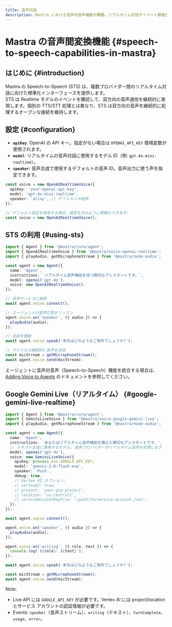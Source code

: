 ```yaml
---
title: 音声対話
description: Mastra における音声対音声機能の概要。リアルタイム対話やイベント駆動型アーキテクチャを含みます。
---
```


# Mastra の音声間変換機能 \{#speech-to-speech-capabilities-in-mastra\}

## はじめに \{#introduction\}

Mastra の Speech-to-Speech (STS) は、複数プロバイダー間のリアルタイム対話に向けた標準化インターフェースを提供します。\
STS は Realtime モデルのイベントを購読して、双方向の音声通信を継続的に実現します。個別の TTS/STT 処理とは異なり、STS は双方向の音声を継続的に処理するオープンな接続を維持します。

## 設定 \{#configuration\}

* **`apiKey`**: OpenAI の API キー。指定がない場合は `OPENAI_API_KEY` 環境変数が使用されます。
* **`model`**: リアルタイムの音声対話に使用するモデル ID（例: `gpt-4o-mini-realtime`）。
* **`speaker`**: 音声合成で使用するデフォルトの音声 ID。音声出力に使う声を指定できます。

```typescript
const voice = new OpenAIRealtimeVoice({
  apiKey: 'your-openai-api-key',
  model: 'gpt-4o-mini-realtime',
  speaker: 'alloy', // デフォルトの音声
});

// デフォルト設定を使用する場合、設定を次のように簡略化できます:
const voice = new OpenAIRealtimeVoice();
```

## STS の利用 \{#using-sts\}

```typescript
import { Agent } from '@mastra/core/agent';
import { OpenAIRealtimeVoice } from '@mastra/voice-openai-realtime';
import { playAudio, getMicrophoneStream } from '@mastra/node-audio';

const agent = new Agent({
  name: 'Agent',
  instructions: `リアルタイム音声機能を持つ親切なアシスタントです。`,
  model: openai('gpt-4o'),
  voice: new OpenAIRealtimeVoice(),
});

// 音声サービスに接続
await agent.voice.connect();

// エージェントの音声応答をリッスン
agent.voice.on('speaker', ({ audio }) => {
  playAudio(audio);
});

// 会話を開始
await agent.voice.speak('本日はどのようなご用件でしょうか?');

// マイクから継続的に音声を送信
const micStream = getMicrophoneStream();
await agent.voice.send(micStream);
```

エージェントに音声対音声（Speech-to-Speech）機能を統合する場合は、[Adding Voice to Agents](../agents/adding-voice) のドキュメントを参照してください。

## Google Gemini Live（リアルタイム） \{#google-gemini-live-realtime\}

```typescript
import { Agent } from '@mastra/core/agent';
import { GeminiLiveVoice } from '@mastra/voice-google-gemini-live';
import { playAudio, getMicrophoneStream } from '@mastra/node-audio';

const agent = new Agent({
  name: 'Agent',
  instructions: 'あなたはリアルタイム音声機能を備えた親切なアシスタントです。',
  // テキスト生成に使用するモデル; 音声プロバイダーがリアルタイム音声を処理します
  model: openai('gpt-4o'),
  voice: new GeminiLiveVoice({
    apiKey: process.env.GOOGLE_API_KEY,
    model: 'gemini-2.0-flash-exp',
    speaker: 'Puck',
    debug: true,
    // Vertex AI オプション:
    // vertexAI: true,
    // project: 'your-gcp-project',
    // location: 'us-central1',
    // serviceAccountKeyFile: '/path/to/service-account.json',
  }),
});

await agent.voice.connect();

agent.voice.on('speaker', ({ audio }) => {
  playAudio(audio);
});

agent.voice.on('writing', ({ role, text }) => {
  console.log(`${role}: ${text}`);
});

await agent.voice.speak('本日はどのようなご用件でしょうか?');

const micStream = getMicrophoneStream();
await agent.voice.send(micStream);
```

Note:

* Live API には `GOOGLE_API_KEY` が必要です。Vertex AI には project/location とサービス アカウントの認証情報が必要です。
* Events: `speaker`（音声ストリーム）、`writing`（テキスト）、`turnComplete`、`usage`、`error`。
